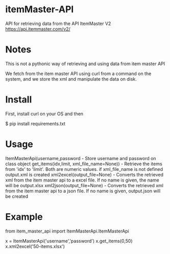 # itemMaster-API
API for retrieving data from the API ItemMaster V2
https://api.itemmaster.com/v2/


# Notes
This is not a pythonic way of retrieving and using data from item master API

We fetch from the item master API using curl from a command on the system, and we store the xml and manipulate the data on disk. 




# Install
First, install curl on your OS and then

$ pip install requirements.txt

# Usage

ItemMasterApi(username,password - Store username and password on class object
get_items(idx,limit, xml_file_name=None)) - Retrieve the items from 'idx' to 'limit'. Both are numeric values. if xml_file_name is not defined output.xml is created
xml2excel(output_file=None) - Converts the retrieved xml from the item master api to a excel file. If no name is given, the name will be output.xlsx
xml2json(output_file=None) - Converts the retrieved xml from the item master api to a json file. If no name is given, output.json will be created

# Example
from item_master_api import ItemMasterApi.ItemMasterApi

x = ItemMasterApi('username','password')
x.get_items(0,50) 
x.xml2excel('50-items.xlsx')



